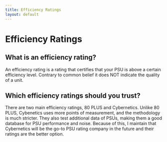 ```yaml
---
title: Efficiency Ratings
layout: default
---
```


# Efficiency Ratings

## What is an efficiency rating?

An efficiency rating is a rating that certifies that your PSU is above a certain efficiency level. Contrary to common belief it does NOT indicate the quality of a unit.

## Which efficiency ratings should you trust?

There are two main efficiency ratings, 80 PLUS and Cybernetics. 
Unlike 80 PLUS, Cybenetics uses more points of measurement, 
and the methodology is much stricter. They also test additional data of PSUs, 
making them a good database for PSU performance and noise. Because of this, 
I maintain that Cybernetics will be the go-to PSU rating company in the future 
and their ratings are the better option.

